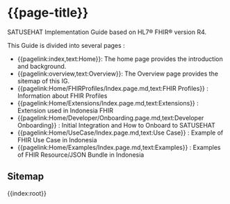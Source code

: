 # {{page-title}}
SATUSEHAT Implementation Guide based on HL7® FHIR® version R4.

This Guide is divided into several pages :

- {{pagelink:index,text:Home}}: The home page provides the introduction and background.
- {{pagelink:overview,text:Overview}}: The Overview page provides the sitemap of this IG.
- {{pagelink:Home/FHIRProfiles/Index.page.md,text:FHIR Profiles}} : Information about FHIR Profiles
- {{pagelink:Home/Extensions/Index.page.md,text:Extensions}} : Extension used in Indonesia FHIR
- {{pagelink:Home/Developer/Onboarding.page.md,text:Developer Onboarding}} : Initial Integration and How to Onboard to SATUSEHAT
- {{pagelink:Home/UseCase/Index.page.md,text:Use Case}} : Example of FHIR Use Case in Indonesia
- {{pagelink:Home/Examples/Index.page.md,text:Examples}} : Examples of FHIR Resource/JSON Bundle in Indonesia
<!-- - {{pagelink:Home/Terminology/Standard,text:Terminology}} : Standards, Terminology Information and FHIR Introduction Used in Indonesia FHIR -->
<!-- - 
- {{pagelink:Home/Security/Index.page.md,text:Security}} : Security Information
- {{pagelink:Home/Support/Index.page.md,text:Support}} : Support -->

## Sitemap
{{index:root}}